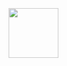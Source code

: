 <div id="header" align="center">
  <img src="https://media.giphy.com/media/l0MYvnZ0ghKHYjYlO/giphy.gif" width="100"/>
</div>
